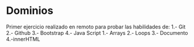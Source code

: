 # Dominios

Primer ejercicio realizado en remoto para probar las habilidades de:
1.- Git
2.- Github
3.- Bootstrap
4.- Java Script
  1.- Arrays
  2.- Loops
  3.- Documento
  4.-innerHTML
